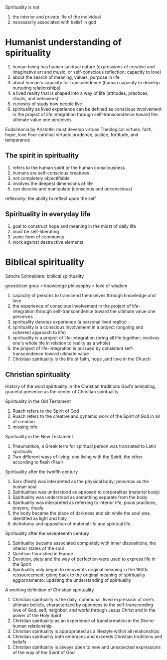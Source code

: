 Spirituality is not
1. the interior and private life of the individual
2. necessarily associated with belief in god

# Humanist understanding of spirituality
1. human being has human spiritual nature (expressions of creative and imaginative art and music, or self-conscious reflection; capacity to love)
2. about the search of meaning, values, purpose in life
3. about human's capacity for transcendence (human capacity to develop nurturing relationships)
4. a lived reality that is shaped into a way of life (attitudes, practices, rituals, and behaviors)
5. curiosity of study how people live
6. spirituality as lived experience can be defined as conscious involvement in the project of life integration through self-transcendence toward the ultimate value one perceives

Eudaimonia by Aristotle; must develop virtues
Theological virtues: faith, hope, love
Four cardinal virtues: prudence, justice, fortitude, and temperance

## The spirit in spirituality
1. refers to the human spirit or the human consciousness
2. humans are self-conscious creatures
3. not completely objectifiable
4. involves the deepest dimensions of life
5. can deceive and manipulate (conscious and unconscious)

reflexivity: the ability to reflect upon the self

## Spirituality in everyday life
1. goal to construct hope and meaning in the midst of daily life
2. must be self-liberating
3. some form of community
4. work against destructive elements

# Biblical spirituality
Sandra Schneiders: biblical spirituality

gnosticism
gnos = knowledge
philosophy = love of wisdom

1. capacity of persons to transcend themselves through knowledge and love
2. the experience of conscious involvement in the project of life-integration through self-transcendence toward the ultimate value one perceives
3. spirituality denotes experience (a personal lived reality)
4. spirituality is a conscious involvement in a project (ongoing and coherent approach to life)
5. spirituality is a project of life-integration (bring all life together; involves one's whole life in relation to reality as a whole)
6. the project of life-integration is pursued by consistent self-transcendence toward ultimate value
7. Christian spirituality is the life of faith, hope ,and love in the Church

## Christian spirituality
History of the word spirituality in the Christian traditions
God's animating, graceful presence as the center of Christian spirituality

Spirituality in the Old Testament
1. Ruach refers to the Spirit of God
2. Ruach refers to the creative and dynamic work of the Spirit of God in all of creation
3. missing info

Spirituality in the New Testament
1. Pneumatikos, a Greek term for spiritual person was translated to Latin spiritualis
2. Two different ways of living: one living with the Spirit, the other according to flesh (Paul)

Spirituality after the twelfth century
1. Sarx (flesh) was interpreted as the physical body; pneumas as the human soul
2. Spiritualitas was understood as opposed to corporalitas (material body)
3. Spirituality was understood as something separate from the body
4. Spirituality was interpreted as referring to interior life; pious practices, prayers, rituals
5. the body became the place of darkness and sin while the soul was identified as light and holy
6. dichotomy and opposition of material life and spiritual life

Spirituality after the seventeenth century
1. Spirituality became associated completely with inner dispositions, the interior states of the soul
2. Quietism flourished in France
3. Devotion, piety and the way of perfection were used to express life in the Spirit
4. Spirituality only begun to recover its original meaning in the 1900s
ressourcement: going back to the original meaning of spirituality
aggiornamento: updating the understanding of spirituality

A working definition of Christian spirituality
1. Christian spirituality is the daily, communal, lived expression of one's ultimate beliefs, characterized by openness to the self-transcending love of God, self, neighbor, and world through Jesus Christ and in the power of the Holy Spirit
2. Christian spirituality as an experience of transformation in the Divine-human relationship
3. Christian spirituality is appropriated as a lifestyle within all relationships
4. Christian spirituality both embraces and exceeds Christian traditions and beliefs
5. Christian spirituality is always open to new and unexpected expressions of the way of the Spirit of God
